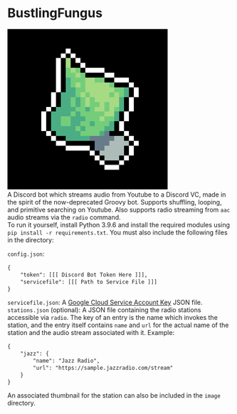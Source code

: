 # BustlingFungus
![Bustling Fungus](icon.png)  
A Discord bot which streams audio from Youtube to a Discord VC, made in the spirit of the now-deprecated Groovy bot. Supports shuffling, looping, and primitive searching on Youtube. Also supports radio streaming from `aac` audio streams via the `radio` command.  
To run it yourself, install Python 3.9.6 and install the required modules using `pip install -r requirements.txt`. You must also include the following files in the directory:

`config.json`:
```
{
    "token": [[[ Discord Bot Token Here ]]],
    "servicefile": [[[ Path to Service File ]]]
}
```
`servicefile.json`: A [Google Cloud Service Account Key](https://cloud.google.com/iam/docs/best-practices-for-managing-service-account-keys) JSON file.
`stations.json` (optional): A JSON file containing the radio stations accessible via `radio`. The key of an entry is the name which invokes the station, and the entry itself contains `name` and `url` for the actual name of the station and the audio stream associated with it. Example:
```
{
    "jazz": {
        "name": "Jazz Radio",
        "url": "https://sample.jazzradio.com/stream"
    }
}
```
An associated thumbnail for the station can also be included in the `image` directory.
